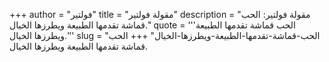 +++
author = "فولتير"
title = "مقولة فولتير"
description = "مقولة فولتير: الحب قماشة تقدمها الطبيعة ويطرزها الخيال."
quote = '''الحب قماشة تقدمها الطبيعة ويطرزها الخيال.'''
slug = "الحب-قماشة-تقدمها-الطبيعة-ويطرزها-الخيال"
+++
الحب قماشة تقدمها الطبيعة ويطرزها الخيال.
